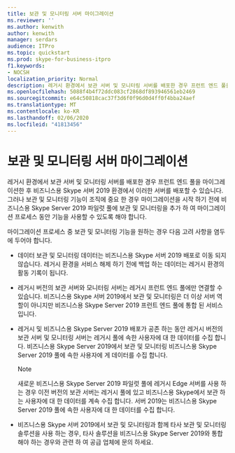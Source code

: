 ```yaml
---
title: 보관 및 모니터링 서버 마이그레이션
ms.reviewer: ''
ms.author: kenwith
author: kenwith
manager: serdars
audience: ITPro
ms.topic: quickstart
ms.prod: skype-for-business-itpro
f1.keywords:
- NOCSH
localization_priority: Normal
description: 레거시 환경에서 보관 서버 및 모니터링 서버를 배포한 경우 프런트 엔드 풀을 마이그레이션한 후 비즈니스용 Skype 서버 2019 환경에서 이러한 서버를 배포할 수 있습니다. 그러나 보관 및 모니터링 기능이 조직에 중요 한 경우 마이그레이션을 시작 하기 전에 비즈니스용 Skype Server 2019 파일럿 풀에 보관 및 모니터링을 추가 하 여 마이그레이션 프로세스 동안 기능을 사용할 수 있도록 해야 합니다.
ms.openlocfilehash: 5088f4b4f72ddc083cf2868df893946561eb2469
ms.sourcegitcommit: e64c50818cac37f3d6f0f96d0d4ff0f4bba24aef
ms.translationtype: MT
ms.contentlocale: ko-KR
ms.lasthandoff: 02/06/2020
ms.locfileid: "41813456"
---
```

# <a name="migrating-archiving-and-monitoring-servers"></a>보관 및 모니터링 서버 마이그레이션

레거시 환경에서 보관 서버 및 모니터링 서버를 배포한 경우 프런트 엔드 풀을 마이그레이션한 후 비즈니스용 Skype 서버 2019 환경에서 이러한 서버를 배포할 수 있습니다. 그러나 보관 및 모니터링 기능이 조직에 중요 한 경우 마이그레이션을 시작 하기 전에 비즈니스용 Skype Server 2019 파일럿 풀에 보관 및 모니터링을 추가 하 여 마이그레이션 프로세스 동안 기능을 사용할 수 있도록 해야 합니다. 
  
마이그레이션 프로세스 중 보관 및 모니터링 기능을 원하는 경우 다음 고려 사항을 염두에 두어야 합니다.
  
- 데이터 보관 및 모니터링 데이터는 비즈니스용 Skype 서버 2019 배포로 이동 되지 않습니다. 레거시 환경을 서비스 해제 하기 전에 백업 하는 데이터는 레거시 환경의 활동 기록이 됩니다.
    
- 레거시 버전의 보관 서버와 모니터링 서버는 레거시 프런트 엔드 풀에만 연결할 수 있습니다. 비즈니스용 Skype 서버 2019에서 보관 및 모니터링은 더 이상 서버 역할이 아니지만 비즈니스용 Skype Server 2019 프런트 엔드 풀에 통합 된 서비스입니다.
    
- 레거시 및 비즈니스용 Skype Server 2019 배포가 공존 하는 동안 레거시 버전의 보관 서버 및 모니터링 서버는 레거시 풀에 속한 사용자에 대 한 데이터를 수집 합니다. 비즈니스용 Skype Server 2019에서 보관 및 모니터링 비즈니스용 Skype Server 2019 풀에 속한 사용자에 게 데이터를 수집 합니다.
    
    > [!NOTE]
    > 새로운 비즈니스용 Skype Server 2019 파일럿 풀에 레거시 Edge 서버를 사용 하는 경우 이전 버전의 보관 서버는 레거시 풀에 있고 비즈니스용 Skype에서 보관 하는 사용자에 대 한 데이터를 계속 수집 합니다. 서버 2019는 비즈니스용 Skype Server 2019 풀에 속한 사용자에 대 한 데이터를 수집 합니다. 
  
- 비즈니스용 Skype 서버 2019에서 보관 및 모니터링과 함께 타사 보관 및 모니터링 솔루션을 사용 하는 경우, 타사 솔루션을 비즈니스용 Skype Server 2019와 통합 해야 하는 경우와 관련 하 여 공급 업체에 문의 하세요.
    

